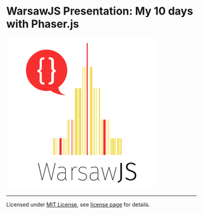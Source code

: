 # WarsawJS Presentation: My 10 days with Phaser.js

![Logo](/pictures/logo/logo-light.png)

---
Licensed under [MIT License](http://en.wikipedia.org/wiki/MIT_License), see [license page](https://github.com/shower/shower/wiki/MIT-License) for details.
